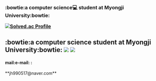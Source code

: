 <!--
**MadeByZiNo/MadeByZino** is a ✨ _special_ ✨ repository because its `README.md` (this file) appears on your GitHub profile.

Here are some ideas to get you started:

- 🔭 I’m currently working on ...
- 🌱 I’m currently learning ...
- 👯 I’m looking to collaborate on ...
- 🤔 I’m looking for help with ...
- 💬 Ask me about ...
- 📫 How to reach me: ...
- 😄 Pronouns: ...
- ⚡ Fun fact: ...
-->
**<h3>:bowtie:a computer science:computer: student at Myongji University:bowtie:**

[![Solved.ac Profile](http://mazassumnida.wtf/api/v2/generate_badge?boj=jh990517)](https://solved.ac/jh990517/)

**<h2>:bowtie:a computer science student at Myongji University:bowtie:**
<img src="https://img.shields.io/badge/C-A8B9CC?style=flat-square&logo=C&logoColor=white"/>
<img src="https://img.shields.io/badge/C++-00599C?style=flat-square&logo=C++&logoColor=white"/>

 <h4>mail:e-mail: :</h4> **jh990517@naver.com**
